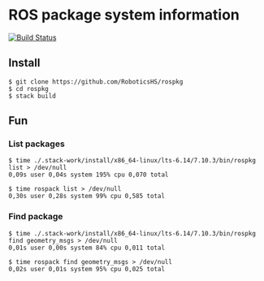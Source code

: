 # ROS package system information

[![Build Status](https://travis-ci.org/RoboticsHS/rospkg.svg?branch=master)](https://travis-ci.org/RoboticsHS/rospkg)

## Install

    $ git clone https://github.com/RoboticsHS/rospkg
    $ cd rospkg
    $ stack build

## Fun

### List packages

    $ time ./.stack-work/install/x86_64-linux/lts-6.14/7.10.3/bin/rospkg list > /dev/null
    0,09s user 0,04s system 195% cpu 0,070 total

    $ time rospack list > /dev/null
    0,30s user 0,28s system 99% cpu 0,585 total

### Find package

    $ time ./.stack-work/install/x86_64-linux/lts-6.14/7.10.3/bin/rospkg find geometry_msgs > /dev/null
    0,01s user 0,00s system 84% cpu 0,011 total

    $ time rospack find geometry_msgs > /dev/null 
    0,02s user 0,01s system 95% cpu 0,025 total
